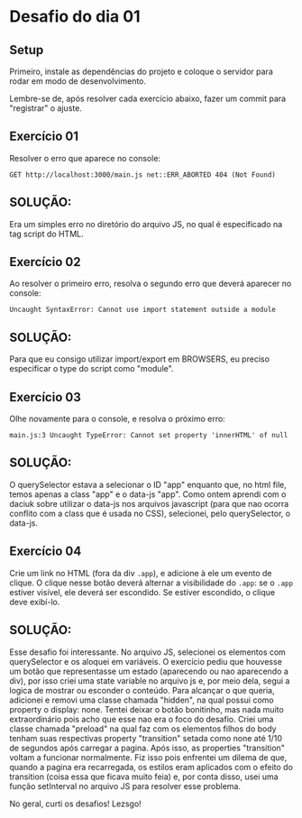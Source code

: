 # Desafio do dia 01

## Setup

Primeiro, instale as dependências do projeto e coloque o servidor para rodar em modo de desenvolvimento.

Lembre-se de, após resolver cada exercício abaixo, fazer um commit para "registrar" o ajuste.

## Exercício 01

Resolver o erro que aparece no console:

```
GET http://localhost:3000/main.js net::ERR_ABORTED 404 (Not Found)
```

## SOLUÇÃO: 
Era um simples erro no diretório do arquivo JS, no qual é especificado na tag script do HTML.

## Exercício 02

Ao resolver o primeiro erro, resolva o segundo erro que deverá aparecer no console:

```
Uncaught SyntaxError: Cannot use import statement outside a module
```

## SOLUÇÃO:
Para que eu consigo utilizar import/export em BROWSERS, eu preciso especificar o type do script como "module".

## Exercício 03

Olhe novamente para o console, e resolva o próximo erro:

```
main.js:3 Uncaught TypeError: Cannot set property 'innerHTML' of null
```
## SOLUÇÃO:
O querySelector estava a selecionar o ID "app" enquanto que, no html file, temos apenas a class "app" e o data-js "app". Como ontem aprendi com o daciuk sobre utilizar o data-js nos arquivos javascript (para que nao ocorra conflito com a class que é usada no CSS), selecionei, pelo querySelector, o data-js.

## Exercício 04

Crie um link no HTML (fora da div `.app`), e adicione à ele um evento de clique.
O clique nesse botão deverá alternar a visibilidade do `.app`: se o `.app` estiver visível,
ele deverá ser escondido. Se estiver escondido, o clique deve exibí-lo.

## SOLUÇÃO:
Esse desafio foi interessante. No arquivo JS, selecionei os elementos com querySelector e os aloquei em variáveis. O exercício pediu que houvesse um botão que representasse um estado (aparecendo ou nao aparecendo a div), por isso criei uma state variable no arquivo js e, por meio dela, segui a logica de mostrar ou esconder o conteúdo. Para alcançar o que queria, adicionei e removi uma classe chamada "hidden", na qual possui como property o display: none. 
Tentei deixar o botão bonitinho, mas nada muito extraordinário pois acho que esse nao era o foco do desafio. 
Criei uma classe chamada "preload" na qual faz com os elementos filhos do body tenham suas respectivas property "transition" setada como none até 1/10 de segundos após carregar a pagina. Após isso, as properties "transition" voltam a funcionar normalmente. Fiz isso pois enfrentei um dilema de que, quando a pagina era recarregada, os estilos eram aplicados com o efeito do transition (coisa essa que ficava muito feia) e, por conta disso, usei uma função setInterval no arquivo JS para resolver esse problema.

No geral, curti os desafios! Lezsgo!
